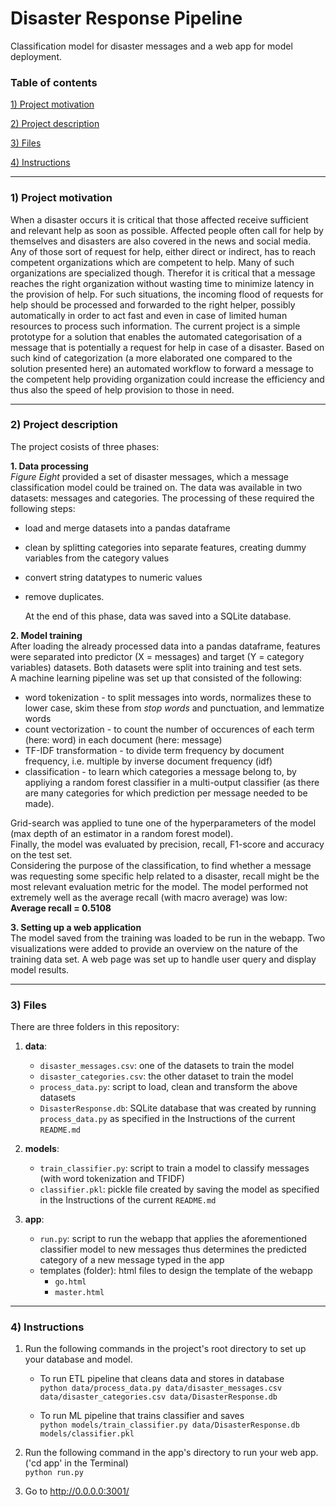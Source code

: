# Disaster Response Pipeline
 Classification model for disaster messages and a web app for model deployment.

 ### Table of contents

[1) Project motivation](#Motivation)

[2) Project description](#Description)

[3) Files](#Files)

[4) Instructions](#Instructions)

---

 ### 1) Project motivation<a name="Motivation"></a>
When a disaster occurs it is critical that those affected receive sufficient and relevant help as soon as possible. Affected people often call for help by themselves and disasters are also covered in the news and social media. Any of those sort of request for help, either direct or indirect, has to reach competent organizations which are competent to help. Many of such organizations are specialized though. Therefor it is critical that a message reaches the right organization without wasting time to minimize latency in the provision of help. For such situations, the incoming flood of requests for help should be processed and forwarded to the right helper, possibly automatically in order to act fast and even in case of limited human resources to process such information. The current project is a simple prototype for a solution that enables the automated categorisation of a message that is potentially a request for help in case of a disaster. Based on such kind of categorization (a more elaborated one compared to the solution presented here) an automated workflow to forward a message to the competent help providing organization could increase the efficiency and thus also the speed of help provision to those in need.

---

### 2) Project description<a name="Description"></a>
The project cosists of three phases:

**1. Data processing** <br>
    *Figure Eight* provided a set of disaster messages, which a message classification model could be trained on. The data was available in two datasets: messages and categories. The processing of these required the following steps:
- load and merge datasets into a pandas dataframe
- clean by splitting categories into separate features, creating dummy variables from the category values
- convert string datatypes to numeric values
- remove duplicates.

   At the end of this phase, data was saved into a SQLite database.
    
**2. Model training** <br>
    After loading the already processed data into a pandas dataframe, features were separated into predictor (X = messages) and target (Y = category variables) datasets. Both datasets were split into training and test sets.<br>
    A machine learning pipeline was set up that consisted of the following:
- word tokenization - to split messages into words, normalizes these to lower case, skim these from *stop words* and punctuation, and lemmatize words
- count vectorization - to count the number of occurences of each term (here: word) in each document (here: message)
- TF-IDF transformation - to divide term frequency by document frequency, i.e. multiple by inverse document frequency (idf)
- classification - to learn which categories a message belong to, by appliying a random forest classifier in a multi-output classifier (as there are many categories for which prediction per message needed to be made).

Grid-search was applied to tune one of the hyperparameters of the model (max depth of an estimator in a random forest model).<br>
Finally, the model was evaluated by precision, recall, F1-score and accuracy  on the test set.<br>
Considering the purpose of the classification, to find whether a message was requesting some specific help related to a disaster, recall might be the most relevant evaluation metric for the model. The model performed not extremely well as the average recall (with macro average) was low:<br>
    **Average recall = 0.5108**

**3. Setting up a web application** <br>
    The model saved from the training was loaded to be run in the webapp. Two visualizations were added to provide an overview on the nature of the training data set. A web page was set up to handle user query and display model results.
 
 ---

### 3) Files<a name="Files"></a>
There are three folders in this repository:
1. **data**:
    - `disaster_messages.csv`: one of the datasets to train the model
    - `disaster_categories.csv`: the other dataset to train the model
    - `process_data.py`: script to load, clean and transform the above datasets
    - `DisasterResponse.db`: SQLite database that was created by running `process_data.py` as specified in the Instructions of the current `README.md`

2. **models**:
    - `train_classifier.py`: script to train a model to classify messages (with word tokenization and TFIDF)
    - `classifier.pkl`: pickle file created by saving the model as specified in the Instructions of the current `README.md`

3. **app**:
    - `run.py`: script to run the webapp that applies the aforementioned classifier model to new messages thus determines the predicted category of a new message typed in the app
    - templates (folder): html files to design the template of the webapp
        - `go.html`
        - `master.html`

---

 ### 4) Instructions<a name="Instructions"></a>
1. Run the following commands in the project's root directory to set up your database and model.

    - To run ETL pipeline that cleans data and stores in database<br>
        `python data/process_data.py data/disaster_messages.csv data/disaster_categories.csv data/DisasterResponse.db`

    - To run ML pipeline that trains classifier and saves<br>
        `python models/train_classifier.py data/DisasterResponse.db models/classifier.pkl`


2. Run the following command in the app's directory to run your web app.<br>
    ('cd app' in the Terminal)<br>
    `python run.py`


3. Go to http://0.0.0.0:3001/